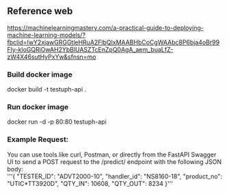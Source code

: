 ## Reference web 
https://machinelearningmastery.com/a-practical-guide-to-deploying-machine-learning-models/?fbclid=IwY2xjawGRGGtleHRuA2FlbQIxMAABHbCoCgWAAbc8P6bja4oBr99FIy-kloGQRiOwAH2YbBlUASZTcEnZpQ0AgA_aem_buaLfZ-zW4X46sutHyPxYw&sfnsn=mo
### Build docker image
docker build -t testuph-api .
### Run docker image
docker run -d -p 80:80 testuph-api
### Example Request:
You can use tools like curl, Postman, or directly from the FastAPI Swagger UI to send a POST request to the /predict/ endpoint with the following JSON body: <br>
'''{
    "TESTER_ID": "ADVT2000-10",
    "handler_id": "NS8160-18",
    "product_no": "UTIC*TT3920D",
    "QTY_IN": 10608,
    "QTY_OUT": 8234
}'''
